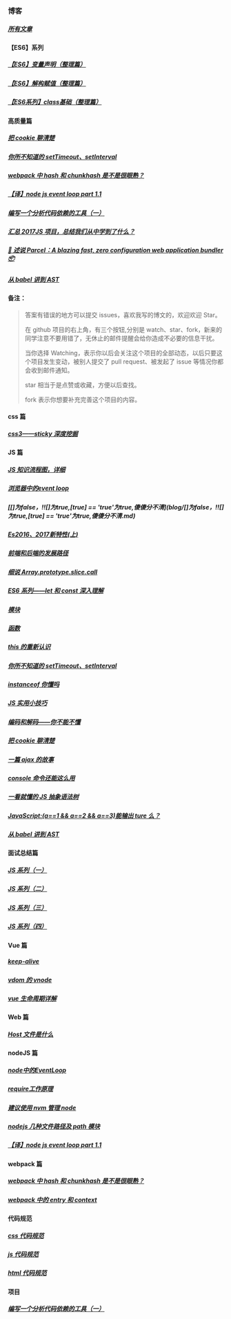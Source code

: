 ### 博客

##### [所有文章](https://github.com/laihuamin/JS-total/issues)

#### 【ES6】系列

##### [【ES6】变量声明（整理篇）](https://github.com/laihuamin/JS-total/issues/51)

##### [【ES6】解构赋值（整理篇）](https://github.com/laihuamin/JS-total/issues/52)

##### [【ES6系列】class基础（整理篇）](https://github.com/laihuamin/JS-total/issues/53)

#### 高质量篇

##### [把 cookie 聊清楚](blog/cookie.md)

##### [你所不知道的 setTimeout、setInterval](blog/定时器和计时器.md)

##### [webpack 中 hash 和 chunkhash 是不是很眼熟？](blog/webpack中hash和chunkhash是不是很眼熟？.md)

##### [【译】node js event loop part 1.1](blog/【译】nodeJsEventLoopPart1.1.md)

##### [编写一个分析代码依赖的工具（一）](blog/编写一个分析代码依赖的工具（一）.md)

##### [汇总 2017JS 项目，总结我们从中学到了什么？](blog/汇总2017JS项目，总结我们从中学到了什么？.md)

##### [🚀 述说 Parcel：A blazing fast, zero configuration web application bundler 📦](https://github.com/laihuamin/JS-total/issues/30)

##### [从 babel 讲到 AST](从babel讲到AST.md)

#### 备注：

> 答案有错误的地方可以提交 issues，喜欢我写的博文的，欢迎欢迎 Star。
>
> 在 github 项目的右上角，有三个按钮,分别是 watch、star、fork，新来的同学注意不要用错了，无休止的邮件提醒会给你造成不必要的信息干扰。
>
> 当你选择 Watching，表示你以后会关注这个项目的全部动态，以后只要这个项目发生变动，被别人提交了 pull request、被发起了 issue 等情况你都会收到邮件通知。
>
> star 相当于是点赞或收藏，方便以后查找。
>
> fork 表示你想要补充完善这个项目的内容。

#### css 篇

##### [css3——sticky 深度挖掘](blog/sticky你了解多少.md)

#### JS 篇

##### [JS 知识流程图，详细](blog/JS知识总揽.md)

##### [浏览器中的event loop](blog/浏览器中的eventloop.md)

##### [\[\]为false，!!\[\]为true,\[true\] == 'true'为true,傻傻分不清](blog/\[\]为false，!!\[\]为true,\[true\] == 'true'为true,傻傻分不清.md)

##### [Es2016、2017新特性(上)](blog/Es2016、2017新特性(上).md)

##### [前端和后端的发展路径](blog/前端和后端的发展路径.md)

##### [细说 Array.prototype.slice.call](blog/细说Array.prototype.slice.call.md)

##### [ES6 系列——let 和 const 深入理解](blog/ES6系列——let和const深入理解.md)

##### [模块](blog/模块.md)

##### [函数](blog/函数.md)

##### [this 的重新认识](blog/this的重新认识.md)

##### [你所不知道的 setTimeout、setInterval](blog/定时器和计时器.md)

##### [instanceof 你懂吗](blog/instanceof你懂吗.md)

##### [JS 实用小技巧](blog/js的实用小技巧.md)

##### [编码和解码——你不能不懂](blog/编码与解码.md)

##### [把 cookie 聊清楚](blog/cookie.md)

##### [一篇 ajax 的故事](blog/ajax简述.md)

##### [console 命令还能这么用](blog/console命令还能这么用.md)

##### [一看就懂的 JS 抽象语法树](blog/一看就懂的JS抽象语法树.md)

##### [JavaScript:(a==1 && a==2 && a==3)能输出 ture 么？](blog/JavaScript之a==1&&a==2&&a==3能输出ture么？.md)

##### [从 babel 讲到 AST](从babel讲到AST.md)

#### 面试总结篇

##### [JS 系列（一）](blog/JS系列（一）.md)

##### [JS 系列（二）](blog/JS系列（二）.md)

##### [JS 系列（三）](blog/JS系列（三）.md)

##### [JS 系列（四）](blog/JS系列（四）.md)

#### Vue 篇

##### [keep-alive](blog/keep-alive.md)

##### [vdom 的 vnode](blog/vdom的vnode.md)

##### [vue 生命周期详解](blog/vue生命周期详解.md)

#### Web 篇

##### [Host 文件是什么](blog/Host解析.md)

#### nodeJS 篇

##### [node中的EventLoop](blog/node中的EventLoop.md)

##### [require工作原理](blog/require工作原理.md)

##### [建议使用 nvm 管理 node](blog/建议使用nvm管理node.md)

##### [nodejs 几种文件路径及 path 模块](blog/nodejs几种文件路径及path模块.md)

##### [【译】node js event loop part 1.1](blog/【译】nodeJsEventLoopPart1.1.md)

#### webpack 篇

##### [webpack 中 hash 和 chunkhash 是不是很眼熟？](blog/webpack中hash和chunkhash是不是很眼熟？.md)

##### [webpack 中的 entry 和 context](blog/webpack中的entry和context.md)

#### 代码规范

##### [css 代码规范](blog/css代码规范.md)

##### [js 代码规范](blog/js代码规范.md)

##### [html 代码规范](blog/html代码规范.md)

#### 项目

##### [编写一个分析代码依赖的工具（一）](blog/编写一个分析代码依赖的工具（一）.md)
